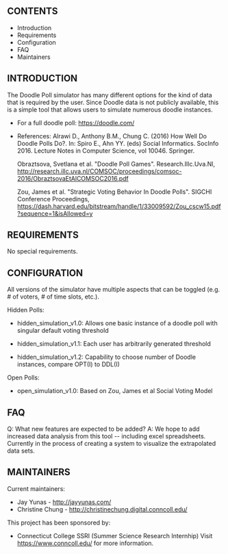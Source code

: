 CONTENTS
---------------------

 * Introduction
 * Requirements
 * Configuration
 * FAQ
 * Maintainers


INTRODUCTION
------------

The Doodle Poll simulator has many different options for the kind of data
that is required by the user. Since Doodle data is not publicly available,
this is a simple tool that allows users to simulate numerous doodle instances.

 * For a full doodle poll:
   https://doodle.com/

 * References:
    Alrawi D., Anthony B.M., Chung C. (2016) How Well Do Doodle Polls Do?. 
        In: Spiro E., Ahn YY. (eds) Social Informatics. SocInfo 2016. Lecture Notes in Computer Science, vol 10046. Springer.

    Obraztsova, Svetlana et al. "Doodle Poll Games". Research.Illc.Uva.Nl, 
        http://research.illc.uva.nl/COMSOC/proceedings/comsoc-2016/ObraztsovaEtAlCOMSOC2016.pdf

    Zou, James et al. "Strategic Voting Behavior In Doodle Polls". SIGCHI Conference Proceedings, 
        https://dash.harvard.edu/bitstream/handle/1/33009592/Zou_cscw15.pdf?sequence=1&isAllowed=y
    

REQUIREMENTS
------------

No special requirements.


CONFIGURATION
-------------

All versions of the simulator have multiple aspects that can be toggled (e.g. # of voters, # of time slots, etc.).

Hidden Polls:
* hidden_simulation_v1.0:
    Allows one basic instance of a doodle poll with singular default voting threshold

* hidden_simulation_v1.1:
    Each user has arbitrarily generated threshold

* hidden_simulation_v1.2:
    Capability to choose number of Doodle instances, compare OPT(I) to DDL(I)

Open Polls:
* open_simulation_v1.0:
    Based on Zou, James et al Social Voting Model

FAQ
---

Q: What new features are expected to be added?
A: We hope to add increased data analysis from this tool -- including excel spreadsheets.
   Currently in the process of creating a system to visualize the extrapolated data sets.

MAINTAINERS
-----------

Current maintainers:
 * Jay Yunas - http://jayyunas.com/
 * Christine Chung - http://christinechung.digital.conncoll.edu/

This project has been sponsored by:
 * Connecticut College SSRI (Summer Science Research Internhip)
    Visit https://www.conncoll.edu/ for more information.
